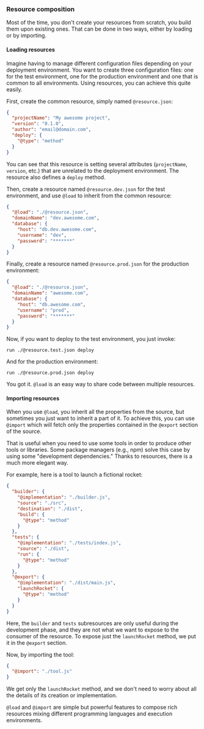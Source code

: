 ### Resource composition

Most of the time, you don't create your resources from scratch, you build them upon existing ones. That can be done in two ways, either by loading or by importing.

#### Loading resources

Imagine having to manage different configuration files depending on your deployment environment. You want to create three configuration files: one for the test environment, one for the production environment and one that is common to all environments. Using resources, you can achieve this quite easily.

First, create the common resource, simply named `@resource.json`:

```json
{
  "projectName": "My awesome project",
  "version": "0.1.0",
  "author": "email@domain.com",
  "deploy": {
    "@type": "method"
  }
}
```

You can see that this resource is setting several attributes (`projectName`, `version`, etc.) that are unrelated to the deployment environment. The resource also defines a `deploy` method.

Then, create a resource named `@resource.dev.json` for the test environment, and use `@load` to inherit from the common resource:

```json
{
  "@load": "./@resource.json",
  "domainName": "dev.awesome.com",
  "database": {
    "host": "db.dev.awesome.com",
    "username": "dev",
    "password": "*******"
  }
}
```

Finally, create a resource named `@resource.prod.json` for the production environment:

```json
{
  "@load": "./@resource.json",
  "domainName": "awesome.com",
  "database": {
    "host": "db.awesome.com",
    "username": "prod",
    "password": "*******"
  }
}
```

Now, if you want to deploy to the test environment, you just invoke:

```shell
run ./@resource.test.json deploy
```

And for the production environment:

```shell
run ./@resource.prod.json deploy
```

You got it. `@load` is an easy way to share code between multiple resources.

#### Importing resources

When you use `@load`, you inherit all the properties from the source, but sometimes you just want to inherit a part of it. To achieve this, you can use `@import` which will fetch only the properties contained in the `@export` section of the source.

That is useful when you need to use some tools in order to produce other tools or libraries. Some package managers (e.g., npm) solve this case by using some "development dependencies." Thanks to resources, there is a much more elegant way.

For example, here is a tool to launch a fictional rocket:

```json
{
  "builder": {
    "@implementation": "./builder.js",
    "source": "./src",
    "destination": "./dist",
    "build": {
      "@type": "method"
    }
  },
  "tests": {
    "@implementation": "./tests/index.js",
    "source": "./dist",
    "run": {
      "@type": "method"
    }
  },
  "@export": {
    "@implementation": "./dist/main.js",
    "launchRocket": {
      "@type": "method"
    }
  }
}
```

Here, the `builder` and `tests` subresources are only useful during the development phase, and they are not what we want to expose to the consumer of the resource. To expose just the `launchRocket` method, we put it in the `@export` section.

Now, by importing the tool:

```json
{
  "@import": "./tool.js"
}
```

We get only the `launchRocket` method, and we don't need to worry about all the details of its creation or implementation.

`@load` and `@import` are simple but powerful features to compose rich resources mixing different programming languages and execution environments.
